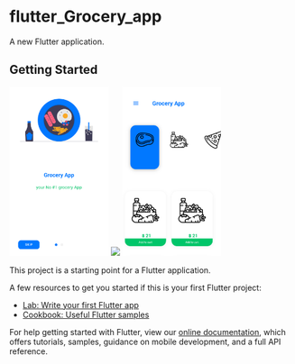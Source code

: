 # flutter_Grocery_app

A new Flutter application.

## Getting Started

<img src="./images/1.png" height="300em" /> <img src="./images/2.pngf" height="300em" /> <img src="./images/3.png" height="300em" />


This project is a starting point for a Flutter application.

A few resources to get you started if this is your first Flutter project:

- [Lab: Write your first Flutter app](https://flutter.dev/docs/get-started/codelab)
- [Cookbook: Useful Flutter samples](https://flutter.dev/docs/cookbook)

For help getting started with Flutter, view our
[online documentation](https://flutter.dev/docs), which offers tutorials,
samples, guidance on mobile development, and a full API reference.
